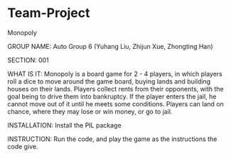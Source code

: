 # Team-Project
Monopoly

GROUP NAME: Auto Group 6 (Yuhang Liu, Zhijun Xue, Zhongting Han)

SECTION: 001

WHAT IS IT: 
Monopoly is a board game for 2 - 4 players, in which players roll a dice to move around the game board, buying lands and building houses on their lands. Players collect rents from their opponents, with the goal being to drive them into bankruptcy. If the player enters the jail, he cannot move out of it until he meets some conditions.  Players can land on chance, where they may lose or win money, or go to jail. 

INSTALLATION:
Install the PIL package

INSTRUCTION: 
Run the code, and play the game as the instructions the code give. 

